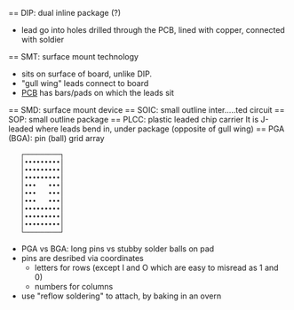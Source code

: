 == DIP: dual inline package (?)

 - lead go into holes drilled through the PCB, lined with copper, connected with soldier

== SMT: surface mount technology

 - sits on surface of board, unlike DIP.
 - "gull wing" leads connect to board
 - [PCB](_acronyms.md) has bars/pads on which the leads sit

== SMD: surface mount device
== SOIC: small outline inter.....ted circuit
== SOP: small outline package
== PLCC: plastic leaded chip carrier
   It is J-leaded where leads bend in, under package (opposite of gull wing)
== PGA (BGA): pin (ball) grid array
```
   ┌─────────┐
   │•••••••••│
   │•••••••••│
   │•••••••••│
   │•••   •••│
   │•••   •••│
   │•••   •••│
   │•••••••••│
   │•••••••••│
   │•••••••••│
   └─────────┘
```
  - PGA vs BGA: long pins vs stubby solder balls on pad
  - pins are desribed via coordinates
    - letters for rows (except I and O which are easy to misread as 1 and 0)
    - numbers for columns
  - use "reflow soldering" to attach, by baking in an overn
